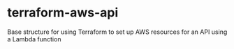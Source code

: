# terraform-aws-api
Base structure for using Terraform to set up AWS resources for an API using a Lambda function

